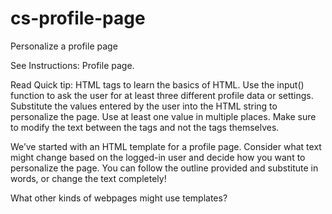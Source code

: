 # cs-profile-page

Personalize a profile page

See Instructions: Profile page.

Read Quick tip: HTML tags to learn the basics of HTML.
Use the input() function to ask the user for at least three different profile data or settings.
Substitute the values entered by the user into the HTML string to personalize the page. Use at least one value in multiple places.
Make sure to modify the text between the tags and not the tags themselves.

We’ve started with an HTML template for a profile page. Consider what text might change based on the logged-in user and decide how you want to personalize the page. You can follow the outline provided and substitute in words, or change the text completely!

What other kinds of webpages might use templates?
